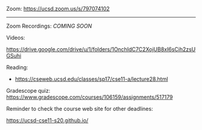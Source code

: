 Zoom: https://ucsd.zoom.us/s/797074102

---

Zoom Recordings: *COMING SOON*

Videos:

https://drive.google.com/drive/u/1/folders/1OnchIdC7C2XojUB8xI6sCih2zsUGSuhi

Reading:

- https://cseweb.ucsd.edu/classes/sp17/cse11-a/lecture28.html

Gradescope quiz: https://www.gradescope.com/courses/106159/assignments/517179

Reminder to check the course web site for other deadlines:

https://ucsd-cse11-s20.github.io/

